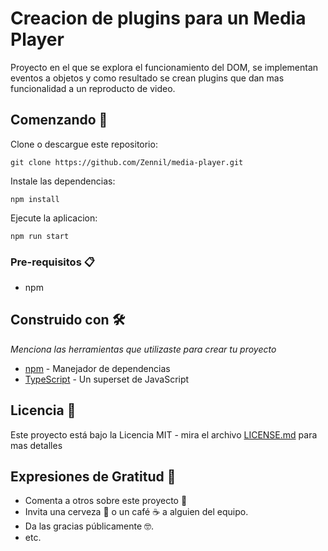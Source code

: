 # Creacion de plugins para un Media Player

Proyecto en el que se explora el funcionamiento del DOM, se implementan eventos a objetos y como resultado se crean plugins que dan mas funcionalidad a un reproducto de video.

## Comenzando 🚀

Clone o descargue este repositorio:

```
git clone https://github.com/Zennil/media-player.git
```

Instale las dependencias:

```
npm install
```

Ejecute la aplicacion:

```
npm run start
```

### Pre-requisitos 📋

 * npm

## Construido con 🛠️

_Menciona las herramientas que utilizaste para crear tu proyecto_

* [npm](https://www.npmjs.com/) - Manejador de dependencias
* [TypeScript](https://www.typescriptlang.org/) - Un superset de JavaScript

## Licencia 📄

Este proyecto está bajo la Licencia MIT - mira el archivo [LICENSE.md](LICENSE.md) para mas detalles

## Expresiones de Gratitud 🎁

* Comenta a otros sobre este proyecto 📢
* Invita una cerveza 🍺 o un café ☕ a alguien del equipo. 
* Da las gracias públicamente 🤓.
* etc.